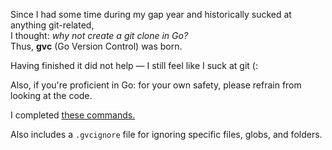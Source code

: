 Since I had some time during my gap year and historically sucked at anything git-related,  
I thought: *why not create a git clone in Go?*  
Thus, **gvc** (Go Version Control) was born.

Having finished it did not help — I still feel like I suck at git (:

Also, if you're proficient in Go: for your own safety, please refrain from looking at the code.

I completed [these commands.](command_infos.txt)

Also includes a `.gvcignore` file for ignoring specific files, globs, and folders.
